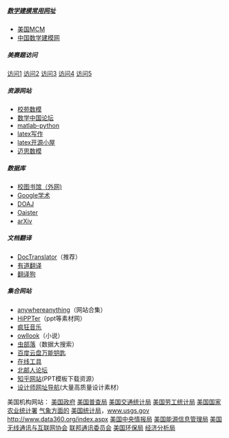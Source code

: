 ##### [数学建模常用网址](haoren01/shumo-learning-resouces/algorithm.md)

- [美国MCM](http://www.comap.com)
- [中国数学建模网](http://www.shumo.com/home/)

##### 美赛题访问

[访问1](http://www.comap.com/undergraduate/contests/mcm)
[访问2](http://www.comap-math.com/mcm/index.html)
[访问3](http://www.mathismore.net/mcm/index.html)
[访问4](http://www.mathportals.com/mcm/index.html)
[访问5](http://www.immchallenge.org/mcm/index.html)

##### 资源网站

- [校苑数模](http://www.mathor.com/)
- [数学中国论坛](http://www.madio.net/forum.php)
- [matlab-python](http://mathesaurus.sourceforge.net/matlab-python-xref.pdf)
- [latex写作](http://www.latextemplates.com/)
- [latex开源小屋](http://www.latexstudio.net/)
- [迈思数模](www.maisums.com)

##### 数据库

- [校图书馆（外网)](http://202.206.17.151:3320)
- [Google学术](https://scholar.google.com/)
- [DOAJ](http://www.doaj.org)　　　
- [Oaister](http://www.oclc.org/oaister)　
- [arXiv](http://cn.arxiv.org)　

##### 文档翻译

- [DocTranslator](https://www.onlinedoctranslator.com/)（推荐）	
- [有道翻译](http://fanyi.youdao.com/)
- [翻译狗](http://www.fanyigou.net/)

##### 集合网站

- [anywhereanything](http://lackar.com/aa/)（网站合集）
- [HiPPTer](http://www.hippter.com/)（ppt等素材网）
- [疯狂音乐](http://music.ifkdy.com/)
- [owllook](https://www.owllook.net/)（小说）
- [虫部落](http://scholar.chongbuluo.com/)（数据大搜索）
- [百度云盘万能钥匙](http://ypsuperkey.meek.com.cn/)
- [在线工具](https://tool.lu/)
- [北邮人论坛](http://bbs.cloud.icybee.cn/default)
- [知乎网站](https://www.zhihu.com/question/19644160)(PPT模板下载资源）
- [设计师网址导航](https://hao.uisdc.com/)(大量高质量设计素材）

美国机构网站：
[美国政府](http://www.state.gov/)
[美国普查局](http://www.census.gov/)
[美国交通统计局](http://www.bts.gov/)
[美国劳工统计局](http://stats.bls.gov/)
[美国国家农业统计署](http://www.usda.gov/nass/)
[气象方面的](www.ncdc.noaa.gov)
[美国统计局](http://www.stat-usa.gov/)，www.usgs.gov
http://www.data360.org/index.aspx
[美国中央情报局](http://www.cia.gov/)
[美国能源信息管理局](www.eia.doe.gov)
[美国无线通讯与互联网协会](www.eia.doe.gov)
[联邦通讯委员会](http://fcc.gov/)
[美国环保局](http://www.epa.gov/)
[经济分析局](www.bea.gov)
